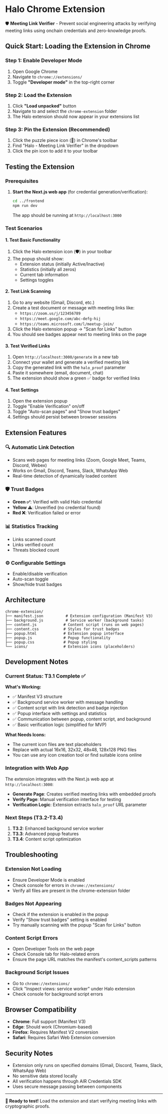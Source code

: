 # Halo Chrome Extension

🛡️ **Meeting Link Verifier** - Prevent social engineering attacks by verifying meeting links using onchain credentials and zero-knowledge proofs.

## Quick Start: Loading the Extension in Chrome

### Step 1: Enable Developer Mode

1. Open Google Chrome
2. Navigate to `chrome://extensions/`
3. Toggle **"Developer mode"** in the top-right corner

### Step 2: Load the Extension

1. Click **"Load unpacked"** button
2. Navigate to and select the `chrome-extension` folder
3. The Halo extension should now appear in your extensions list

### Step 3: Pin the Extension (Recommended)

1. Click the puzzle piece icon (🧩) in Chrome's toolbar
2. Find "Halo - Meeting Link Verifier" in the dropdown
3. Click the pin icon to add it to your toolbar

## Testing the Extension

### Prerequisites

1. **Start the Next.js web app** (for credential generation/verification):
    ```bash
    cd ../frontend
    npm run dev
    ```
    The app should be running at `http://localhost:3000`

### Test Scenarios

#### 1. Test Basic Functionality

1. Click the Halo extension icon (🛡️) in your toolbar
2. The popup should show:
    - Extension status (initially Active/Inactive)
    - Statistics (initially all zeros)
    - Current tab information
    - Settings toggles

#### 2. Test Link Scanning

1. Go to any website (Gmail, Discord, etc.)
2. Create a test document or message with meeting links like:
    - `https://zoom.us/j/123456789`
    - `https://meet.google.com/abc-defg-hij`
    - `https://teams.microsoft.com/l/meetup-join/`
3. Click the Halo extension popup → "Scan for Links" button
4. You should see badges appear next to meeting links on the page

#### 3. Test Verified Links

1. Open `http://localhost:3000/generate` in a new tab
2. Connect your wallet and generate a verified meeting link
3. Copy the generated link with the `halo_proof` parameter
4. Paste it somewhere (email, document, chat)
5. The extension should show a green ✅ badge for verified links

#### 4. Test Settings

1. Open the extension popup
2. Toggle "Enable Verification" on/off
3. Toggle "Auto-scan pages" and "Show trust badges"
4. Settings should persist between browser sessions

## Extension Features

### 🔍 **Automatic Link Detection**

-   Scans web pages for meeting links (Zoom, Google Meet, Teams, Discord, Webex)
-   Works on Gmail, Discord, Teams, Slack, WhatsApp Web
-   Real-time detection of dynamically loaded content

### 🛡️ **Trust Badges**

-   **Green ✅**: Verified with valid Halo credential
-   **Yellow ⚠️**: Unverified (no credential found)
-   **Red ❌**: Verification failed or error

### 📊 **Statistics Tracking**

-   Links scanned count
-   Links verified count
-   Threats blocked count

### ⚙️ **Configurable Settings**

-   Enable/disable verification
-   Auto-scan toggle
-   Show/hide trust badges

## Architecture

```
chrome-extension/
├── manifest.json          # Extension configuration (Manifest V3)
├── background.js          # Service worker (background tasks)
├── content.js            # Content script (runs on web pages)
├── content.css           # Styles for trust badges
├── popup.html            # Extension popup interface
├── popup.js              # Popup functionality
├── popup.css             # Popup styling
└── icons/                # Extension icons (placeholders)
```

## Development Notes

### Current Status: T3.1 Complete ✅

**What's Working:**

-   ✅ Manifest V3 structure
-   ✅ Background service worker with message handling
-   ✅ Content script with link detection and badge injection
-   ✅ Popup interface with settings and statistics
-   ✅ Communication between popup, content script, and background
-   ✅ Basic verification logic (simplified for MVP)

**What Needs Icons:**

-   The current icon files are text placeholders
-   Replace with actual 16x16, 32x32, 48x48, 128x128 PNG files
-   You can use any icon creation tool or find suitable icons online

### Integration with Web App

The extension integrates with the Next.js web app at `http://localhost:3000`:

-   **Generate Page**: Creates verified meeting links with embedded proofs
-   **Verify Page**: Manual verification interface for testing
-   **Verification Logic**: Extension extracts `halo_proof` URL parameter

### Next Steps (T3.2-T3.4)

1. **T3.2**: Enhanced background service worker
2. **T3.3**: Advanced popup features
3. **T3.4**: Content script optimization

## Troubleshooting

### Extension Not Loading

-   Ensure Developer Mode is enabled
-   Check console for errors in `chrome://extensions/`
-   Verify all files are present in the chrome-extension folder

### Badges Not Appearing

-   Check if the extension is enabled in the popup
-   Verify "Show trust badges" setting is enabled
-   Try manually scanning with the popup "Scan for Links" button

### Content Script Errors

-   Open Developer Tools on the web page
-   Check Console tab for Halo-related errors
-   Ensure the page URL matches the manifest's content_scripts patterns

### Background Script Issues

-   Go to `chrome://extensions/`
-   Click "Inspect views: service worker" under Halo extension
-   Check console for background script errors

## Browser Compatibility

-   **Chrome**: Full support (Manifest V3)
-   **Edge**: Should work (Chromium-based)
-   **Firefox**: Requires Manifest V2 conversion
-   **Safari**: Requires Safari Web Extension conversion

## Security Notes

-   Extension only runs on specified domains (Gmail, Discord, Teams, Slack, WhatsApp Web)
-   No sensitive data stored locally
-   All verification happens through AIR Credentials SDK
-   Uses secure message passing between components

---

**🚀 Ready to test!** Load the extension and start verifying meeting links with cryptographic proofs.
